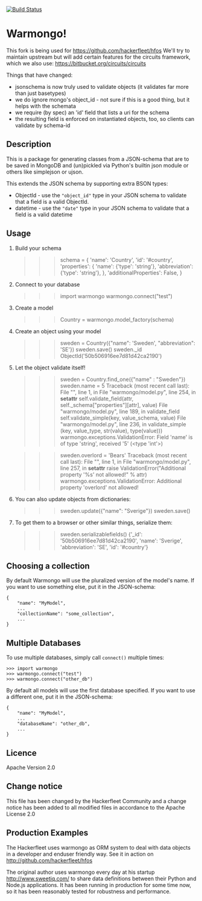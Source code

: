 [![Build Status](https://travis-ci.org/Hackerfleet/warmongo.svg)](https://travis-ci.org/Hackerfleet/warmongo)
# Warmongo!

This fork is being used for https://github.com/hackerfleet/hfos
We'll try to maintain upstream but will add certain features for the circuits framework, which we also use:
https://bitbucket.org/circuits/circuits

Things that have changed:
* jsonschema is now truly used to validate objects (it validates far more than just basetypes)
* we do ignore mongo's object_id - not sure if this is a good thing, but it helps with the schemata
* we require (by spec) an 'id' field that lists a uri for the schema
* the resulting field is enforced on instantiated objects, too, so clients can validate by schema-id

## Description

This is a package for generating classes from a JSON-schema that are to be
saved in MongoDB and (un)pickled via Python's builtin json module or others like simplejson or ujson.

This extends the JSON schema by supporting extra BSON types:
* ObjectId - use the `"object_id"` type in your JSON schema to validate that
             a field is a valid ObjectId.
* datetime - use the `"date"` type in your JSON schema to validate that a field
             is a valid datetime

## Usage

1) Build your schema

    >>> schema = {
        'name': 'Country',
        'id': '#country',
        'properties': {
            'name': {'type': 'string'},
            'abbreviation': {'type': 'string'},
        },
        'additionalProperties': False,
    }

2) Connect to your database

    >>> import warmongo
    >>> warmongo.connect("test")

3) Create a model

    >>> Country = warmongo.model_factory(schema)

4) Create an object using your model

    >>> sweden = Country({"name": 'Sweden', "abbreviation": 'SE'})
    >>> sweden.save()
    >>> sweden._id
    ObjectId('50b506916ee7d81d42ca2190')

5) Let the object validate itself!

    >>> sweden = Country.find_one({"name" : "Sweden"})
    >>> sweden.name = 5
    Traceback (most recent call last):
      File "<stdin>", line 1, in <module>
      File "warmongo/model.py", line 254, in __setattr__
        self.validate_field(attr, self._schema["properties"][attr], value)
      File "warmongo/model.py", line 189, in validate_field
        self.validate_simple(key, value_schema, value)
      File "warmongo/model.py", line 236, in validate_simple
        (key, value_type, str(value), type(value)))
    warmongo.exceptions.ValidationError: Field 'name' is of type 'string', received '5' (<type 'int'>)

    >>> sweden.overlord = 'Bears'
    Traceback (most recent call last):
      File "<stdin>", line 1, in <module>
      File "warmongo/model.py", line 257, in __setattr__
        raise ValidationError("Additional property '%s' not allowed!" % attr)
    warmongo.exceptions.ValidationError: Additional property 'overlord' not allowed!

6) You can also update objects from dictionaries:

    >>> sweden.update({"name": "Sverige"})
    >>> sweden.save()

7) To get them to a browser or other similar things, serialize them:

    >>> sweden.serializablefields()
    {'_id': '50b506916ee7d81d42ca2190', 'name': 'Sverige', 'abbreviation': 'SE', 'id': '#country'}


## Choosing a collection

By default Warmongo will use the pluralized version of the model's name. If
you want to use something else, put it in the JSON-schema:

    {
        "name": "MyModel",
        ...
        "collectionName": "some_collection",
        ...
    }

## Multiple Databases

To use multiple databases, simply call `connect()` multiple times:

    >>> import warmongo
    >>> warmongo.connect("test")
    >>> warmongo.connect("other_db")

By default all models will use the first database specified. If you want to use
a different one, put it in the JSON-schema:

    {
        "name": "MyModel",
        ...
        "databaseName": "other_db",
        ...
    }

## Licence

Apache Version 2.0

## Change notice

This file has been changed by the Hackerfleet Community and a change notice has
been added to all modified files in accordance to the Apache License 2.0

## Production Examples

The Hackerfleet uses warmongo as ORM system to deal with data objects in a developer and enduser friendly way.
See it in action on http://github.com/hackerfleet/hfos

The original author uses warmongo every day at his startup http://www.sweetiq.com/ to share data
definitions between their Python and Node.js applications. It has been running in
production for some time now, so it has been reasonably tested for robustness
and performance.
